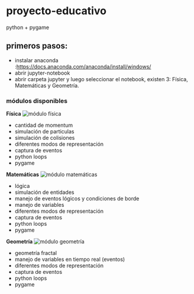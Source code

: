 # proyecto-educativo
python + pygame

## primeros pasos:
- instalar anaconda :https://docs.anaconda.com/anaconda/install/windows/
- abrir jupyter-notebook 
- abrir carpeta jupyter y luego seleccionar el notebook, existen 3: Física, Matemáticas y Geometría.

### módulos disponibles 

**Física**
![módulo física](https://i.ibb.co/jGkhMfw/fisica.png)

 - cantidad de momentum
 - simulación de particulas
 - simulación de colisiones
 - diferentes modos de representación
 - captura de eventos
 - python loops
 - pygame

**Matemáticas**
![módulo matemáticas](https://i.ibb.co/1mrKpng/geometria.png)

 - lógica
 - simulación de entidades
 - manejo de eventos lógicos y condiciones de borde
 - manejo de variables
 - diferentes modos de representación
 - captura de eventos
 - python loops
 - pygame

**Geometría**
![módulo geometría](https://i.ibb.co/TPN4kKx/matematicas.png)

 - geometría fractal
 - manejo de variables en tiempo real (eventos)
 - diferentes modos de representación
 - captura de eventos
 - python loops
 - pygame